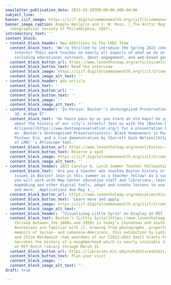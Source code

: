 ```yaml
---
newsletter_publication_date: 2023-03-20T00:00:00.000-04:00
subject_line: ''
banner_iiif_image: https://iiif.digitalcommonwealth.org/iiif/2/commonwealth:4m90ff032/76,1206,4351,2412/2000,/0/default.jpg
banner_image_caption: Angelo Heilprin and J. W. Ross, [_The Arctic Regions_](https://collections.leventhalmap.org/search/commonwealth:4m90ff02s)
  (Geographical Society of Philadelphia, 1897).
introductory_text: ''
content_block:
- content_block_header: New Additions to the LMEC Team
  content_block_text: 'We’re thrilled to introduce the Spring 2023 cohort of LMEC
    interns! Their work touches on nearly all aspects of what we do at the Center,
    including educational outreach, donor engagement, and web-based georeferencing. '
  content_block_button_url: https://www.leventhalmap.org/articles/welcome-spring-2023-interns/
  content_block_button_text: Read the interview
  content_block_image: https://iiif.digitalcommonwealth.org/iiif/2/commonwealth:js956k433/2949,3484,3362,1993/2000,/0/default.jpg
  content_block_image_alt_text: ''
- content_block_header: gdn article
  content_block_text: ''
  content_block_button_url: ''
  content_block_button_text: ''
  content_block_image: ''
  content_block_image_alt_text: ''
- content_block_header: 'In-Person: Boston''s Unrecognized Preservationists · March
    30, 6:00pm ET'
  content_block_text: 'Do hours pass by as you stare at old maps? Do you like learning
    about the history of our city’s streets? Join us with the [Boston Preservation
    Alliance](https://www.bostonpreservation.org/) for a presentation by [Maddie Webster](https://www.leventhalmap.org/about/people/madeline-webster/)
    on _Boston’s Unrecognized Preservationists: Black Homeowners in Roxbury in the
    Postwar Era_ and a live demonstration by [Garrett Dash Nelson](https://www.leventhalmap.org/about/people/garrett-nelson/)
    of LMEC''s Atlascope tool.'
  content_block_button_url: https://www.leventhalmap.org/event/boston-s-unwitting-preservationists-black-homeowners-of-roxbury/
  content_block_button_text: Reserve a spot
  content_block_image: https://iiif.digitalcommonwealth.org/iiif/2/commonwealth:7h14cw27m/213,1497,4134,4125/2000,/0/default.jpg
  content_block_image_alt_text: ''
- content_block_header: 2023 Carolyn A. Lynch Summer Teacher Fellowship
  content_block_text: 'Are you a teacher who teaches Boston history or contemporary
    issues in Boston? Join us this summer as a teacher fellow! As a summer fellow
    you will work with Map Center education staff and librarians, learn basic GIS
    mapmaking and other digital tools, adapt and create lessons to use in your classroom,
    and more. _Applications due May 1._ '
  content_block_button_url: https://www.leventhalmap.org/education/k12/2021-lynch-summer-teacher-fellowship/
  content_block_button_text: 'Learn more and apply '
  content_block_image: https://iiif.digitalcommonwealth.org/iiif/2/commonwealth:cj82kx58h/332,191,6238,4046/2000,/0/default.jpg
  content_block_image_alt_text: ''
- content_block_header: '"Visualizing Little Syria" on Display at MIT '
  content_block_text: Boston’s [Little Syria](https://www.leventhalmap.org/digital-exhibitions/building-blocks/topics/creating-communities/)
    thrived between the 1880s and 1950s in today’s Chinatown and South End, yet few
    Bostonians are familiar with it. Drawing from photographs, property maps, and
    memoirs of Syrian- and Lebanese-Americans, this exhibition by Lydia Harrington
    and Chloe Bordewich (two awardees of our [2022-2023 Small Grants Program](https://www.leventhalmap.org/research/digital-publication-small-grants/))
    narrates the history of a neighborhood which is nearly invisible today. _On display
    at MIT Rotch library through March 31._
  content_block_button_url: https://libraries.mit.edu/exhibits/exhibit/ottoman-boston/
  content_block_button_text: Plan your visit
  content_block_image: ''
  content_block_image_alt_text: ''
draft: true

---
```

